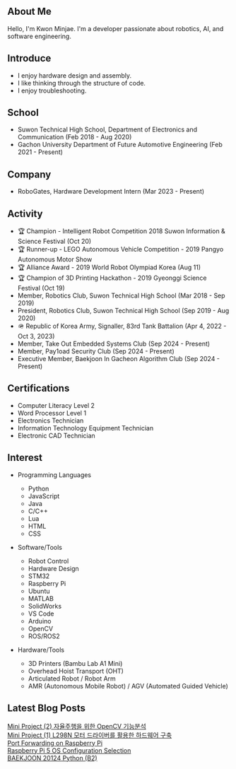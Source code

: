 

## About Me
Hello, I'm Kwon Minjae.
I'm a developer passionate about robotics, AI, and software engineering.


## Introduce
 * I enjoy hardware design and assembly.
 * I like thinking through the structure of code.
 * I enjoy troubleshooting.

## School
 * Suwon Technical High School, Department of Electronics and Communication (Feb 2018 - Aug 2020)
 * Gachon University Department of Future Automotive Engineering (Feb 2021 - Present)
   
## Company
 * RoboGates, Hardware Development Intern (Mar 2023 - Present)

## Activity
 * 🏆 Champion - Intelligent Robot Competition 2018 Suwon Information & Science Festival (Oct 20)
 * 🏆 Runner-up - LEGO Autonomous Vehicle Competition - 2019 Pangyo Autonomous Motor Show
 * 🏆 Alliance Award - 2019 World Robot Olympiad Korea (Aug 11)
 * 🏆 Champion of 3D Printing Hackathon - 2019 Gyeonggi Science Festival (Oct 19)
 * Member, Robotics Club, Suwon Technical High School (Mar 2018 - Sep 2019)
 * President, Robotics Club, Suwon Technical High School (Sep 2019 - Aug 2020)
 * 🪖 Republic of Korea Army, Signaller, 83rd Tank Battalion (Apr 4, 2022 - Oct 3, 2023)
 * Member, Take Out Embedded Systems Club (Sep 2024 - Present)
 * Member, Pay1oad Security Club (Sep 2024 - Present)
 * Executive Member, Baekjoon In Gacheon Algorithm Club (Sep 2024 - Present)
 
## Certifications

 * Computer Literacy Level 2
 * Word Processor Level 1
 * Electronics Technician
 * Information Technology Equipment Technician
 * Electronic CAD Technician
 
   
## Interest
 * Programming Languages
   * Python
   * JavaScript
   * Java
   * C/C++
   * Lua
   * HTML
   * CSS

 * Software/Tools
   * Robot Control
   * Hardware Design
   * STM32
   * Raspberry Pi
   * Ubuntu
   * MATLAB
   * SolidWorks
   * VS Code
   * Arduino
   * OpenCV
   * ROS/ROS2
     
 * Hardware/Tools
   * 3D Printers (Bambu Lab A1 Mini)
   * Overhead Hoist Transport (OHT)
   * Articulated Robot / Robot Arm
   * AMR (Autonomous Mobile Robot) / AGV (Automated Guided Vehicle)


## Latest Blog Posts

<a href=https://stanase.tistory.com/23>Mini Project (2) 자율주행을 위한 OpenCV 기능분석</a></br><a href=https://stanase.tistory.com/22>Mini Project (1) L298N 모터 드라이버를 활용한 하드웨어 구축</a></br><a href=https://stanase.tistory.com/21>Port Forwarding on Raspberry Pi</a></br><a href=https://stanase.tistory.com/20>Raspberry Pi 5 OS Configuration Selection</a></br><a href=https://stanase.tistory.com/18>BAEKJOON 20124 Python (B2)</a></br>